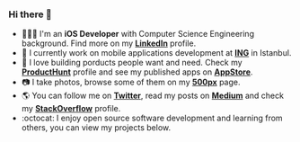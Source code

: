 ### Hi there 👋

- 👨🏻‍💻 I'm an **iOS Developer** with Computer Science Engineering background. Find more on my [**LinkedIn**](https://www.linkedin.com/in/omerfarukozturk/) profile.
- 💼 I currently work on mobile applications development at [**ING**](https://www.ing.com.tr/) in Istanbul.
- 🚀 I love building porducts people want and need. Check my [**ProductHunt**](https://www.producthunt.com/@omerozturk) profile and see my published apps on [**AppStore**](https://apps.apple.com/us/developer/omer-faruk-ozturk/id1029524354).
- 📷 I take photos, browse some of them on my [**500px**](https://500px.com/omerfarukozturk) page.
- 🌎 You can follow me on [**Twitter**](https://twitter.com/omerf_ozturk), read my posts on [**Medium**](https://medium.com/@omerozturk) and check my [**StackOverflow**](https://stackoverflow.com/users/3835963/omerfarukozturk) profile.
- :octocat: I enjoy open source software development and learning from others, you can view my projects below.
<!--
**omerfarukozturk/omerfarukozturk** is a ✨ _special_ ✨ repository because its `README.md` (this file) appears on your GitHub profile.

Here are some ideas to get you started:

- 🔭 I’m currently working on ...
- 🌱 I’m currently learning ...
- 👯 I’m looking to collaborate on ...
- 🤔 I’m looking for help with ...
- 💬 Ask me about ...
- 📫 How to reach me: ...
- 😄 Pronouns: ...
- ⚡ Fun fact: ...
-->
